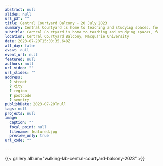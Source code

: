 ```yaml
---
abstract: null
slides: null
url_pdf: ""
title: Central Courtyard Balcony - 20 July 2023
summary: Central Courtyard is home to teaching and studying spaces, food outlets, the graduation hall, and a beautiful view of Macquarie Lake.
subtitle: Central Courtyard is home to teaching and studying spaces, food outlets, the graduation hall, and a beautiful view of Macquarie Lake.
location: Central Courtyard Balcony, Macquarie University
date: 2023-07-20T15:00:35.648Z
all_day: false
event: null
event_url: null
featured: null
authors: null
url_video: ""
url_slides: ""
address:
  ? street
  ? city
  ? region
  ? postcode
  ? country
publishDate: 2023-07-20Tnull
tags: null
projects: null
image:
  caption: ""
  focal_point: null
  filename: featured.jpg
  preview_only: true
url_code: ""

---
```


{{< gallery album="walking-lab-central-courtyard-balcony-2023" >}}

